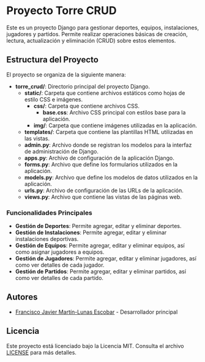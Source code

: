 # Proyecto Torre CRUD

Este es un proyecto Django para gestionar deportes, equipos, instalaciones, jugadores y partidos. Permite realizar operaciones básicas de creación, lectura, actualización y eliminación (CRUD) sobre estos elementos.

## Estructura del Proyecto

El proyecto se organiza de la siguiente manera:

- **torre_crud/**: Directorio principal del proyecto Django.
  - **static/**: Carpeta que contiene archivos estáticos como hojas de estilo CSS e imágenes.
    - **css/**: Carpeta que contiene archivos CSS.
      - **base.css**: Archivo CSS principal con estilos base para la aplicación.
    - **img/**: Carpeta que contiene imágenes utilizadas en la aplicación.
  - **templates/**: Carpeta que contiene las plantillas HTML utilizadas en las vistas.
  - **admin.py**: Archivo donde se registran los modelos para la interfaz de administración de Django.
  - **apps.py**: Archivo de configuración de la aplicación Django.
  - **forms.py**: Archivo que define los formularios utilizados en la aplicación.
  - **models.py**: Archivo que define los modelos de datos utilizados en la aplicación.
  - **urls.py**: Archivo de configuración de las URLs de la aplicación.
  - **views.py**: Archivo que contiene las vistas de las páginas web.

### Funcionalidades Principales

- **Gestión de Deportes**: Permite agregar, editar y eliminar deportes.
- **Gestión de Instalaciones**: Permite agregar, editar y eliminar instalaciones deportivas.
- **Gestión de Equipos**: Permite agregar, editar y eliminar equipos, así como asignar jugadores a equipos.
- **Gestión de Jugadores**: Permite agregar, editar y eliminar jugadores, así como ver detalles de cada jugador.
- **Gestión de Partidos**: Permite agregar, editar y eliminar partidos, así como ver detalles de cada partido.

## Autores

- [Francisco Javier Martín-Lunas Escobar](https://github.com/xavivi8) - Desarrollador principal

## Licencia

Este proyecto está licenciado bajo la Licencia MIT. Consulta el archivo [LICENSE](LICENSE.md) para más detalles.
